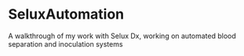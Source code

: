 # SeluxAutomation
A walkthrough of my work with Selux Dx, working on automated blood separation and inoculation systems
